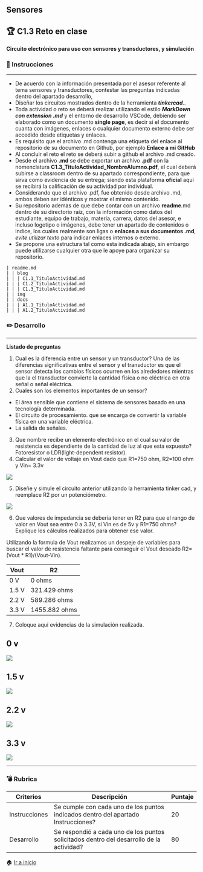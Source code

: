 ## Sensores
## :trophy: C1.3 Reto en clase

**Circuito electrónico para uso con sensores y transductores, y simulación**

### :blue_book: Instrucciones
___

- De acuerdo con la información presentada por el asesor referente al tema sensores y transductores,
contestar las preguntas indicadas dentro del apartado desarrollo,
- Diseñar los circuitos mostrados dentro de la herramienta ***tinkercad***..
- Toda actividad o reto se deberá realizar utilizando el estilo ***MarkDown con extension .md*** y el entorno
de desarrollo VSCode, debiendo ser elaborado como un documento **single page**, es decir si el
documento cuanta con imágenes, enlaces o cualquier documento externo debe ser accedido desde
etiquetas y enlaces.
- Es requisito que el archivo .md contenga una etiqueta del enlace al repositorio de su documento en
Github, por ejemplo **Enlace a mi GitHub**
- Al concluir el reto el reto se deberá subir a github el archivo .md creado.
- Desde el archivo **.md** se debe exportar un archivo **.pdf** con la nomenclatura
**C1.3_TituloActividad_NombreAlumno.pdf**, el cual deberá subirse a classroom dentro de su apartado
correspondiente, para que sirva como evidencia de su entrega; siendo esta plataforma **oficial** aquí se
recibirá la calificación de su actividad por individual.
- Considerando que el archivo .pdf, fue obtenido desde archivo .md, ambos deben ser idénticos y
mostrar el mismo contenido.
- Su repositorio ademas de que debe contar con un archivo **readme**.md dentro de su directorio raíz, con
la información como datos del estudiante, equipo de trabajo, materia, carrera, datos del asesor, e
incluso logotipo o imágenes, debe tener un apartado de contenidos o indice, los cuales realmente son
ligas o **enlaces a sus documentos .md**, *evite utilizar texto* para indicar enlaces internos o externo.
- Se propone una estructura tal como esta indicada abajo, sin embargo puede utilizarse cualquier otra
que le apoye para organizar su repositorio.

``` 
| readme.md
| | blog
| | | C1.1_TituloActividad.md
| | | C1.2_TituloActividad.md
| | | C1.3_TituloActividad.md
| | img
| | docs
| | | A1.1_TituloActividad.md
| | | A1.2_TituloActividad.md
```

### :pencil2: Desarrollo
___
**Listado de preguntas**

1. Cual es la diferencia entre un sensor y un transductor?
Una de las diferencias significativas entre el sensor y el transductor es que el sensor detecta los cambios físicos ocurren en los alrededores mientras que la el transductor convierte la cantidad física o no eléctrica en otra señal o señal eléctrica. 
2. Cuales son los elementos importantes de un sensor?
- El área sensible que contiene el sistema de sensores basado en una tecnología determinada.
- El circuito de procesamiento. que se encarga de convertir la variable física en una variable eléctrica.
- La salida de señales.
3. Que nombre recibe un elemento electrónico en el cual su valor de resistencia es dependiente de la
cantidad de luz al que esta expuesto?
Fotoresistor o LDR(light-dependent resistor).
4. Calcular el valor de voltaje en Vout dado que R1=750 ohm, R2=100 ohm y Vin= 3.3v


![](https://github.com/JavieRM3N/SistemasProgramables/blob/b63f48eb2693cf47b9a8651e21bd95982c3543b1/img/C1.3.CircuitoEjermplo.png)

5. Diseñe y simule el circuito anterior utilizando la herramienta tinker cad, y reemplace R2 por un
potenciómetro.

![](https://github.com/JavieRM3N/SistemasProgramables/blob/b63f48eb2693cf47b9a8651e21bd95982c3543b1/img/C1.3.CircuitoEjercicio.png)

6. Que valores de impedancia se debería tener en R2 para que el rango de valor en Vout sea entre 0 a
3.3V, si Vin es de 5v y R1=750 ohms? Explique los cálculos realizados para obtener ese valor.

Utilizando la formula de Vout realizamos un despeje de variables para buscar el valor de resistencia faltante para conseguir el Vout deseado R2=(Vout * R1)/(Vout-Vin).

   Vout| R2 | 
   ---------|----------|
   0 V | 0 ohms |
   1.5 V | 321.429 ohms |
   2.2 V | 589.286 ohms |
   3.3 V| 1455.882 ohms |

7. Coloque aquí evidencias de la simulación realizada.

## 0 v
![](https://github.com/JavieRM3N/SistemasProgramables/blob/b63f48eb2693cf47b9a8651e21bd95982c3543b1/img/C1.3.CircuitoEjercicio1.png)

## 1.5 v
![](https://github.com/JavieRM3N/SistemasProgramables/blob/b63f48eb2693cf47b9a8651e21bd95982c3543b1/img/C1.3.CircuitoEjercicio2.png)

## 2.2 v
![](https://github.com/JavieRM3N/SistemasProgramables/blob/b63f48eb2693cf47b9a8651e21bd95982c3543b1/img/C1.3.CircuitoEjercicio3.png)

## 3.3 v
![](https://github.com/JavieRM3N/SistemasProgramables/blob/b63f48eb2693cf47b9a8651e21bd95982c3543b1/img/C1.3.CircuitoEjercicio4.png)
___

### :bomb: Rubrica

| Criterios     | Descripción                                                                                  | Puntaje |
| ------------- | -------------------------------------------------------------------------------------------- | ------- |
| Instrucciones | Se cumple con cada uno de los puntos indicados dentro del apartado Instrucciones?            | 20 |
| Desarrollo    | Se respondió a cada uno de los puntos solicitados dentro del desarrollo de la actividad?     | 80      |

:house: [Ir a inicio](https://github.com/JavieRM3N/SistemasProgramables)
